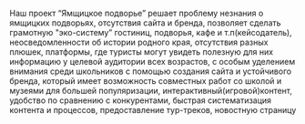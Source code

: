 Наш проект “Ямщицкое подворье” решает проблему незнания о ямщицких подворьях, отсутствия сайта и бренда, позволяет сделать грамотную "эко-систему” гостиниц, подворья, кафе и т.п(кейсодатель), неосведомленности об истории родного края, отсутствия разных плюшек, платформы, где туристы могут увидеть полезную для них информацию у целевой аудитории всех возрастов, с особым уделением внимания среди школьников
с помощью создания сайта и устойчивого бренда, который имеет возможность совместных работ со школой и музеями для большей популяризации, интерактивный(игровой)контент, удобство по сравнению с конкурентами, быстрая систематизация контента и процессов, предоставление тур-треков, новостную страницу

